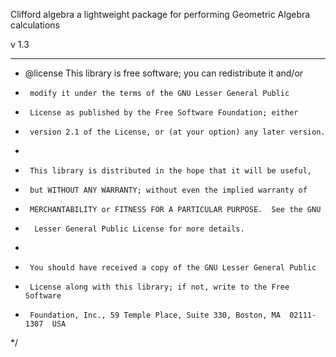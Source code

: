 Clifford algebra
a lightweight package for performing Geometric Algebra calculations

 v 1.3 
**********************************
 * @license This library is free software; you can redistribute it and/or
 *      modify it under the terms of the GNU Lesser General Public
 *      License as published by the Free Software Foundation; either
 *      version 2.1 of the License, or (at your option) any later version.
 *
 *      This library is distributed in the hope that it will be useful,
 *      but WITHOUT ANY WARRANTY; without even the implied warranty of
 *      MERCHANTABILITY or FITNESS FOR A PARTICULAR PURPOSE.  See the GNU
 *       Lesser General Public License for more details.
 *
 *      You should have received a copy of the GNU Lesser General Public
 *      License along with this library; if not, write to the Free Software
 *      Foundation, Inc., 59 Temple Place, Suite 330, Boston, MA  02111-1307  USA
 */
